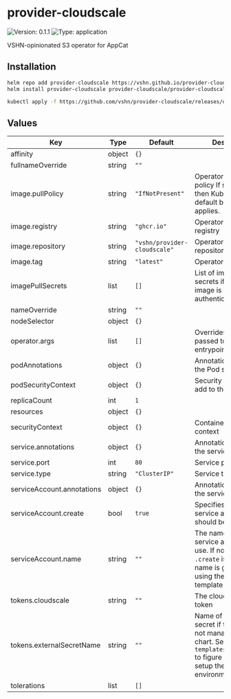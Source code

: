 # provider-cloudscale

![Version: 0.1.1](https://img.shields.io/badge/Version-0.1.1-informational?style=flat-square) ![Type: application](https://img.shields.io/badge/Type-application-informational?style=flat-square)

VSHN-opinionated S3 operator for AppCat

## Installation

```bash
helm repo add provider-cloudscale https://vshn.github.io/provider-cloudscale
helm install provider-cloudscale provider-cloudscale/provider-cloudscale
```
```bash
kubectl apply -f https://github.com/vshn/provider-cloudscale/releases/download/provider-cloudscale-0.1.1/crds.yaml
```

<!---
The values below are generated with helm-docs!

Document your changes in values.yaml and let `make chart-docs` generate this section.
-->
## Values

| Key | Type | Default | Description |
|-----|------|---------|-------------|
| affinity | object | `{}` |  |
| fullnameOverride | string | `""` |  |
| image.pullPolicy | string | `"IfNotPresent"` | Operator image pull policy If set to empty, then Kubernetes default behaviour applies. |
| image.registry | string | `"ghcr.io"` | Operator image registry |
| image.repository | string | `"vshn/provider-cloudscale"` | Operator image repository |
| image.tag | string | `"latest"` | Operator image tag |
| imagePullSecrets | list | `[]` | List of image pull secrets if custom image is behind authentication. |
| nameOverride | string | `""` |  |
| nodeSelector | object | `{}` |  |
| operator.args | list | `[]` | Overrides arguments passed to the entrypoint |
| podAnnotations | object | `{}` | Annotations to add to the Pod spec. |
| podSecurityContext | object | `{}` | Security context to add to the Pod spec. |
| replicaCount | int | `1` |  |
| resources | object | `{}` |  |
| securityContext | object | `{}` | Container security context |
| service.annotations | object | `{}` | Annotations to add to the service |
| service.port | int | `80` | Service port number |
| service.type | string | `"ClusterIP"` | Service type |
| serviceAccount.annotations | object | `{}` | Annotations to add to the service account |
| serviceAccount.create | bool | `true` | Specifies whether a service account should be created |
| serviceAccount.name | string | `""` | The name of the service account to use. If not set and `.create` is `true`, a name is generated using the fullname template |
| tokens.cloudscale | string | `""` | The cloudscale.ch API token |
| tokens.externalSecretName | string | `""` | Name of the external secret if tokens are not managed by this chart.   See `templates/secret.yaml` to figure out how to setup the expected environment variables. |
| tolerations | list | `[]` |  |

<!---
Common/Useful Link references from values.yaml
-->
[resource-units]: https://kubernetes.io/docs/concepts/configuration/manage-resources-containers/#resource-units-in-kubernetes
[prometheus-operator]: https://github.com/coreos/prometheus-operator
